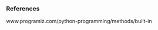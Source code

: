 ### <b>References</b>
<p style="font-size:100%; margin-top:2%">
                        www.programiz.com/python-programming/methods/built-in
                        <br><br>
                    </p>
